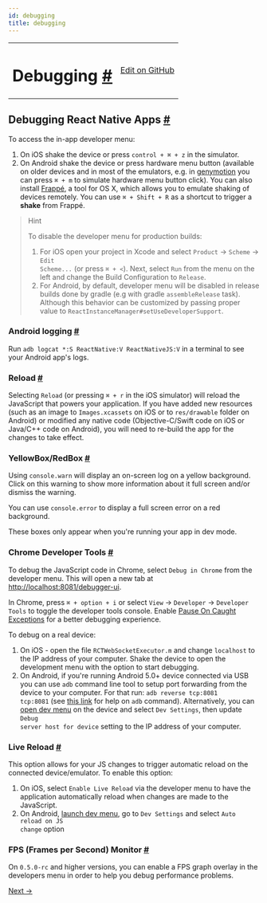 ```yaml
---
id: debugging
title: debugging
---
```

<a id="content"></a><table width="100%"><tbody><tr><td><h1><a class="anchor" name="debugging"></a>Debugging <a class="hash-link" href="docs/debugging.html#debugging">#</a></h1></td><td style="text-align:right;"><a target="_blank" href="https://github.com/facebook/react-native/blob/master/docs/Debugging.md">Edit on GitHub</a></td></tr></tbody></table><div><h2><a class="anchor" name="debugging-react-native-apps"></a>Debugging React Native Apps <a class="hash-link" href="docs/debugging.html#debugging-react-native-apps">#</a></h2><p>To access the in-app developer menu:</p><ol><li>On iOS shake the device or press <code>control + ⌘ + z</code> in the simulator.</li><li>On Android shake the device or press hardware menu button (available on older devices and in most of the emulators, e.g. in <a href="https://www.genymotion.com" target="_blank">genymotion</a> you can press <code>⌘ + m</code> to simulate hardware menu button click). You can also install <a href="http://getfrappe.com" target="_blank">Frappé</a>, a tool for OS X, which allows you to emulate shaking of devices remotely. You can use <code>⌘ + Shift + R</code> as a shortcut to trigger a <strong>shake</strong> from Frappé.</li></ol><blockquote><p>Hint</p><p>To disable the developer menu for production builds:</p><ol><li>For iOS open your project in Xcode and select <code>Product</code> → <code>Scheme</code> → <code>Edit Scheme...</code> (or press <code>⌘ + &lt;</code>). Next, select <code>Run</code> from the menu on the left and change the Build Configuration to <code>Release</code>.</li><li>For Android, by default, developer menu will be disabled in release builds done by gradle (e.g with gradle <code>assembleRelease</code> task). Although this behavior can be customized by passing proper value to <code>ReactInstanceManager#setUseDeveloperSupport</code>.</li></ol></blockquote><h3><a class="anchor" name="android-logging"></a>Android logging <a class="hash-link" href="docs/debugging.html#android-logging">#</a></h3><p>Run <code>adb logcat *:S ReactNative:V ReactNativeJS:V</code> in a terminal to see your Android app's logs.</p><h3><a class="anchor" name="reload"></a>Reload <a class="hash-link" href="docs/debugging.html#reload">#</a></h3><p>Selecting <code>Reload</code> (or pressing <code>⌘ + r</code> in the iOS simulator) will reload the JavaScript that powers your application. If you have added new resources (such as an image to <code>Images.xcassets</code> on iOS or to <code>res/drawable</code> folder on Android) or modified any native code (Objective-C/Swift code on iOS or Java/C++ code on Android), you will need to re-build the app for the changes to take effect.</p><h3><a class="anchor" name="yellowbox-redbox"></a>YellowBox/RedBox <a class="hash-link" href="docs/debugging.html#yellowbox-redbox">#</a></h3><p>Using <code>console.warn</code> will display an on-screen log on a yellow background. Click on this warning to show more information about it full screen and/or dismiss the warning.</p><p>You can use <code>console.error</code> to display a full screen error on a red background.</p><p>These boxes only appear when you're running your app in dev mode.</p><h3><a class="anchor" name="chrome-developer-tools"></a>Chrome Developer Tools <a class="hash-link" href="docs/debugging.html#chrome-developer-tools">#</a></h3><p>To debug the JavaScript code in Chrome, select <code>Debug in Chrome</code> from the developer menu. This will open a new tab at <a href="http://localhost:8081/debugger-ui" target="_blank"></a><a href="http://localhost:8081/debugger-ui">http://localhost:8081/debugger-ui</a>.</p><p>In Chrome, press <code>⌘ + option + i</code> or select <code>View</code> → <code>Developer</code> → <code>Developer Tools</code> to toggle the developer tools console. Enable <a href="http://stackoverflow.com/questions/2233339/javascript-is-there-a-way-to-get-chrome-to-break-on-all-errors/17324511#17324511" target="_blank">Pause On Caught Exceptions</a> for a better debugging experience.</p><p>To debug on a real device:</p><ol><li>On iOS - open the file <code>RCTWebSocketExecutor.m</code> and change <code>localhost</code> to the IP address of your computer. Shake the device to open the development menu with the option to start debugging.</li><li>On Android, if you're running Android 5.0+ device connected via USB you can use <code>adb</code> command line tool to setup port forwarding from the device to your computer. For that run: <code>adb reverse tcp:8081 tcp:8081</code> (see <a href="http://developer.android.com/tools/help/adb.html" target="_blank">this link</a> for help on <code>adb</code> command). Alternatively, you can <a href="#debugging-react-native-apps" target="">open dev menu</a> on the device and select <code>Dev Settings</code>, then update <code>Debug server host for device</code> setting to the IP address of your computer.</li></ol><h3><a class="anchor" name="live-reload"></a>Live Reload <a class="hash-link" href="docs/debugging.html#live-reload">#</a></h3><p>This option allows for your JS changes to trigger automatic reload on the connected device/emulator. To enable this option:</p><ol><li>On iOS, select <code>Enable Live Reload</code> via the developer menu to have the application automatically reload when changes are made to the JavaScript.</li><li>On Android, <a href="#debugging-react-native-apps" target="">launch dev menu</a>, go to <code>Dev Settings</code> and select <code>Auto reload on JS change</code> option</li></ol><h3><a class="anchor" name="fps-frames-per-second-monitor"></a>FPS (Frames per Second) Monitor <a class="hash-link" href="docs/debugging.html#fps-frames-per-second-monitor">#</a></h3><p>On <code>0.5.0-rc</code> and higher versions, you can enable a FPS graph overlay in the developers menu in order to help you debug performance problems.</p></div><div class="docs-prevnext"><a class="docs-next" href="docs/testing.html#content">Next →</a></div>